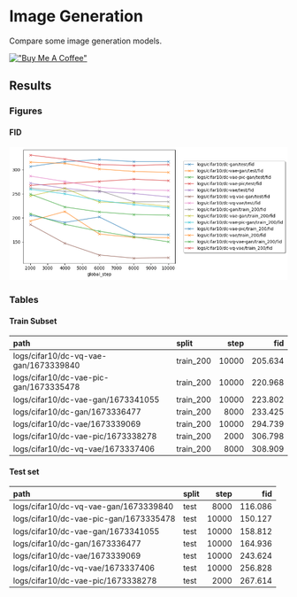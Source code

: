 # Image Generation

Compare some image generation models.

[!["Buy Me A Coffee"](https://www.buymeacoffee.com/assets/img/custom_images/orange_img.png)](https://www.buymeacoffee.com/enhuiz)

## Results

### Figures

#### FID

![](figures/fid.png)

### Tables

#### Train Subset

| path                                   | split     |  step |     fid |
| :------------------------------------- | :-------- | ----: | ------: |
| logs/cifar10/dc-vq-vae-gan/1673339840  | train_200 | 10000 | 205.634 |
| logs/cifar10/dc-vae-pic-gan/1673335478 | train_200 | 10000 | 220.968 |
| logs/cifar10/dc-vae-gan/1673341055     | train_200 | 10000 | 223.802 |
| logs/cifar10/dc-gan/1673336477         | train_200 |  8000 | 233.425 |
| logs/cifar10/dc-vae/1673339069         | train_200 | 10000 | 294.739 |
| logs/cifar10/dc-vae-pic/1673338278     | train_200 |  2000 | 306.798 |
| logs/cifar10/dc-vq-vae/1673337406      | train_200 |  8000 | 308.909 |

#### Test set

| path                                   | split |  step |     fid |
| :------------------------------------- | :---- | ----: | ------: |
| logs/cifar10/dc-vq-vae-gan/1673339840  | test  |  8000 | 116.086 |
| logs/cifar10/dc-vae-pic-gan/1673335478 | test  | 10000 | 150.127 |
| logs/cifar10/dc-vae-gan/1673341055     | test  | 10000 | 158.812 |
| logs/cifar10/dc-gan/1673336477         | test  | 10000 | 164.936 |
| logs/cifar10/dc-vae/1673339069         | test  | 10000 | 243.624 |
| logs/cifar10/dc-vq-vae/1673337406      | test  | 10000 | 256.828 |
| logs/cifar10/dc-vae-pic/1673338278     | test  |  2000 | 267.614 |
